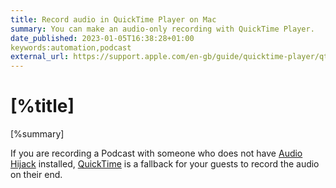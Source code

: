 ```yaml
---
title: Record audio in QuickTime Player on Mac
summary: You can make an audio-only recording with QuickTime Player.
date_published: 2023-01-05T16:38:28+01:00
keywords:automation,podcast
external_url: https://support.apple.com/en-gb/guide/quicktime-player/qtpf25d6f827/mac
---
```


# [%title]

[%summary]

If you are recording a Podcast with someone who does not have [Audio Hijack](https://rogueamoeba.com/audiohijack/) installed, [QuickTime](https://support.apple.com/en-gb/guide/quicktime-player/welcome/mac) is a fallback for your guests to record the audio on their end.
